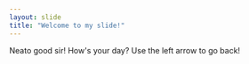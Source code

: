 ```yaml
---
layout: slide
title: "Welcome to my slide!"
---
```

Neato good sir! How's your day? 
Use the left arrow to go back!
